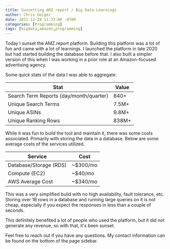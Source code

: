 ```yaml
---
title: Sunsetting AMZ.report / Big Data Learnings
author: Chris Geiger
date: 2021-12-28 11:33:00 -0700
categories: [Programming]
tags: [bigdata,amazon,programming]
---
```


Today I sunset the AMZ.report platform.  Building this platform was a lot of fun and came with a lot of learnings.  I launched the platform in late 2020 but had started building the database before that.  I also built a simpler version of this when I was working in a prior role at an Amazon-focused advertising agency.

Some quick stats of the data I was able to aggregate:

| Stat      | Value |
| ----------- | ----------- |
| Search Term Reports (day/month/quarter)      | 840+       |
| Unique Search Terms   | 7.5M+        |
| Unique ASINs | 9.8M+ |
| Unique Ranking Rows | 838M+ |

While it was fun to build the tool and maintain it, there was some costs associated.  Primarily with storing the data in a database. Below are some average costs of the services utilized.

| Service      | Cost |
| ----------- | ----------- |
| Database/Storage (RDS)     | ~$300/mo       |
| Compute (EC2)   | ~$40/mo        |
| AWS Average Cost | ~$340/mo |

This was a very simplified build with no high availability, fault tolerance, etc.  Storing over 1B rows in a database and running large queries on it is not cheap, especially if you expect the responses in less than a couple of seconds.

This definitely benefited a lot of people who used the platform, but it did not generate any revenue, so with that, it's been sunset.


Feel free to reach out if you have any questions.  My contact information can be found on the bottom of the page sidebar.
